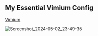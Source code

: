 ## My Essential Vimium Config

[Vimium](https://addons.mozilla.org/en-US/firefox/addon/vimium-ff/)

![Screenshot_2024-05-02_23-49-35](https://github.com/JohnRigoni/vimium_conf/assets/38547951/ebb37b43-5800-47dc-8bb2-5f5daebd1ae1)

